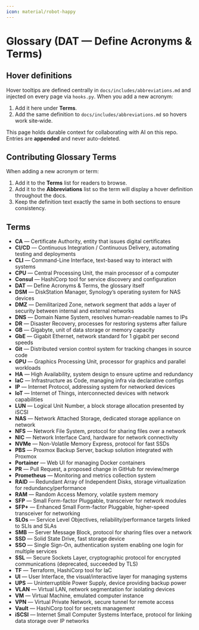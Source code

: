 ```yaml
---
icon: material/robot-happy
---
```

# Glossary (DAT — Define Acronyms & Terms)

## Hover definitions

Hover tooltips are defined centrally in `docs/includes/abbreviations.md` and injected on every page via `hooks.py`.
When you add a new acronym:
1. Add it here under **Terms**.
2. Add the same definition to `docs/includes/abbreviations.md` so hovers work site‑wide.

This page holds durable context for collaborating with AI on this repo. Entries are **appended** and never auto-deleted.

## Contributing Glossary Terms

When adding a new acronym or term:

1. Add it to the **Terms** list for readers to browse.
2. Add it to the **Abbreviations** list so the term will display a hover definition throughout the docs.
3. Keep the definition text exactly the same in both sections to ensure consistency.

## Terms

- **CA** — Certificate Authority, entity that issues digital certificates
- **CI/CD** — Continuous Integration / Continuous Delivery, automating testing and deployments
- **CLI** — Command-Line Interface, text-based way to interact with systems
- **CPU** — Central Processing Unit, the main processor of a computer
- **Consul** — HashiCorp tool for service discovery and configuration
- **DAT** — Define Acronyms & Terms, the glossary itself
- **DSM** — DiskStation Manager, Synology’s operating system for NAS devices
- **DMZ** — Demilitarized Zone, network segment that adds a layer of security between internal and external networks
- **DNS** — Domain Name System, resolves human-readable names to IPs
- **DR** — Disaster Recovery, processes for restoring systems after failure
- **GB** — Gigabyte, unit of data storage or memory capacity
- **GbE** — Gigabit Ethernet, network standard for 1 gigabit per second speeds
- **Git** — Distributed version control system for tracking changes in source code
- **GPU** — Graphics Processing Unit, processor for graphics and parallel workloads
- **HA** — High Availability, system design to ensure uptime and redundancy
- **IaC** — Infrastructure as Code, managing infra via declarative configs
- **IP** — Internet Protocol, addressing system for networked devices
- **IoT** — Internet of Things, interconnected devices with network capabilities
- **LUN** — Logical Unit Number, a block storage allocation presented by iSCSI
- **NAS** — Network Attached Storage, dedicated storage appliance on network
- **NFS** — Network File System, protocol for sharing files over a network
- **NIC** — Network Interface Card, hardware for network connectivity
- **NVMe** — Non-Volatile Memory Express, protocol for fast SSDs
- **PBS** — Proxmox Backup Server, backup solution integrated with Proxmox
- **Portainer** — Web UI for managing Docker containers
- **PR** — Pull Request, a proposed change in GitHub for review/merge
- **Prometheus** — Monitoring and metrics collection system
- **RAID** — Redundant Array of Independent Disks, storage virtualization for redundancy/performance
- **RAM** — Random Access Memory, volatile system memory
- **SFP** — Small Form-factor Pluggable, transceiver for network modules
- **SFP+** — Enhanced Small Form-factor Pluggable, higher-speed transceiver for networking
- **SLOs** — Service Level Objectives, reliability/performance targets linked to SLIs and SLAs
- **SMB** — Server Message Block, protocol for sharing files over a network
- **SSD** — Solid State Drive, fast storage device
- **SSO** — Single Sign-On, authentication system enabling one login for multiple services
- **SSL** — Secure Sockets Layer, cryptographic protocol for encrypted communications (deprecated, succeeded by TLS)
- **TF** — Terraform, HashiCorp tool for IaC
- **UI** — User Interface, the visual/interactive layer for managing systems
- **UPS** — Uninterruptible Power Supply, device providing backup power
- **VLAN** — Virtual LAN, network segmentation for isolating devices
- **VM** — Virtual Machine, emulated computer instance
- **VPN** — Virtual Private Network, secure tunnel for remote access
- **Vault** — HashiCorp tool for secrets management
- **iSCSI** — Internet Small Computer Systems Interface, protocol for linking data storage over IP networks